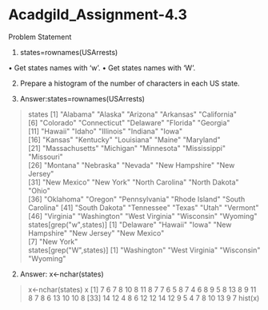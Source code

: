 # Acadgild_Assignment-4.3
Problem Statement
1. states=rownames(USArrests)

• Get states names with ‘w’.
• Get states names with ‘W’.

2. Prepare a histogram of the number of characters in each US state.

1. Answer:states=rownames(USArrests)
> states
 [1] "Alabama"        "Alaska"         "Arizona"        "Arkansas"       "California"    
 [6] "Colorado"       "Connecticut"    "Delaware"       "Florida"        "Georgia"       
[11] "Hawaii"         "Idaho"          "Illinois"       "Indiana"        "Iowa"          
[16] "Kansas"         "Kentucky"       "Louisiana"      "Maine"          "Maryland"      
[21] "Massachusetts"  "Michigan"       "Minnesota"      "Mississippi"    "Missouri"      
[26] "Montana"        "Nebraska"       "Nevada"         "New Hampshire"  "New Jersey"    
[31] "New Mexico"     "New York"       "North Carolina" "North Dakota"   "Ohio"          
[36] "Oklahoma"       "Oregon"         "Pennsylvania"   "Rhode Island"   "South Carolina"
[41] "South Dakota"   "Tennessee"      "Texas"          "Utah"           "Vermont"       
[46] "Virginia"       "Washington"     "West Virginia"  "Wisconsin"      "Wyoming"       
> states[grep("w",states)]
[1] "Delaware"      "Hawaii"        "Iowa"          "New Hampshire" "New Jersey"    "New Mexico"   
[7] "New York"     
> states[grep("W",states)]
[1] "Washington"    "West Virginia" "Wisconsin"     "Wyoming"

2. Answer: x<-nchar(states)
> x<-nchar(states)
> x
 [1]  7  6  7  8 10  8 11  8  7  7  6  5  8  7  4  6  8  9  5  8 13  8  9 11  8  7  8  6 13 10 10  8
[33] 14 12  4  8  6 12 12 14 12  9  5  4  7  8 10 13  9  7
> hist(x)
